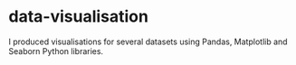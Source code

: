 # data-visualisation

I produced visualisations for several datasets using Pandas, Matplotlib and Seaborn Python libraries.

